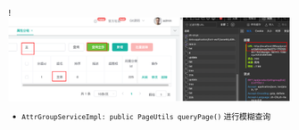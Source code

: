 !![](BEFORE/附件/Pasted%20image%2020231126195358.png)[](BEFORE/附件/Pasted%20image%2020231126195325.png)
- `AttrGroupServiceImpl: public PageUtils queryPage()` 进行模糊查询